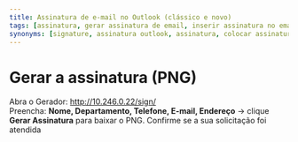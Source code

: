 ```yaml
---
title: Assinatura de e-mail no Outlook (clássico e novo)
tags: [assinatura, gerar assinatura de email, inserir assinatura no email]
synonyms: [signature, assinatura outlook, assinatura, colocar assinatura de correio]
---
```


# Gerar a assinatura (PNG)
Abra o Gerador: http://10.246.0.22/sign/  
Preencha: **Nome, Departamento, Telefone, E-mail, Endereço** → clique **Gerar Assinatura** para baixar o PNG.
Confirme se a sua solicitação foi atendida